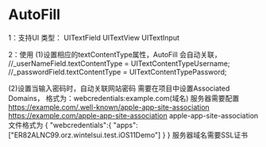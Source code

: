 #  AutoFill

1：支持UI 类型：
UITextField
UITextView
UITextInput

2：使用
(1)设置相应的textContentType属性，AutoFill 会自动关联，
//_userNameField.textContentType = UITextContentTypeUsername;
//_passwordField.textContentType = UITextContentTypePassword;

(2)设置当输入密码时，自动关联网站密码
需要在项目中设置Associated Domains，
格式为：webcredentials:example.com(域名)
服务器需要配置
https://example.com/.well-known/apple-app-site-association
https://example.com/apple-app-site-association
apple-app-site-association文件格式为
{
    "webcredentials":{
            "apps":["ER82ALNC99.orz.wintelsui.test.iOS11Demo"]
    }
}
服务器域名需要SSL证书

